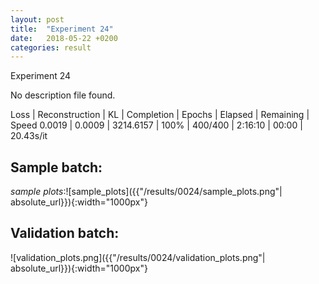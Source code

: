 ```yaml
---
layout: post
title:  "Experiment 24"
date:   2018-05-22 +0200
categories: result
---
```

Experiment 24

No description file found.

Loss | Reconstruction | KL | Completion | Epochs | Elapsed | Remaining | Speed
0.0019 | 0.0009 | 3214.6157 | 100% | 400/400 | 2:16:10 | 00:00 | 20.43s/it



## **Sample batch**:

_sample plots_:![sample_plots]({{"/results/0024/sample_plots.png"| absolute_url}}){:width="1000px"}

## **Validation batch**:

![validation_plots.png]({{"/results/0024/validation_plots.png"| absolute_url}}){:width="1000px"}

